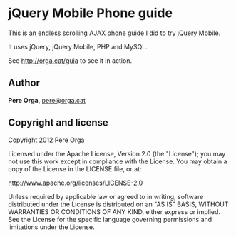 jQuery Mobile Phone guide
=========================

This is an endless scrolling AJAX phone guide I did to try jQuery
Mobile.

It uses jQuery, jQuery Mobile, PHP and MySQL.

See http://orga.cat/guia to see it in action.


Author
------

**Pere Orga**, <pere@orga.cat>


Copyright and license
---------------------

Copyright 2012 Pere Orga

Licensed under the Apache License, Version 2.0 (the "License");
you may not use this work except in compliance with the License.
You may obtain a copy of the License in the LICENSE file, or at:

   http://www.apache.org/licenses/LICENSE-2.0

Unless required by applicable law or agreed to in writing, software
distributed under the License is distributed on an "AS IS" BASIS,
WITHOUT WARRANTIES OR CONDITIONS OF ANY KIND, either express or implied.
See the License for the specific language governing permissions and
limitations under the License.
